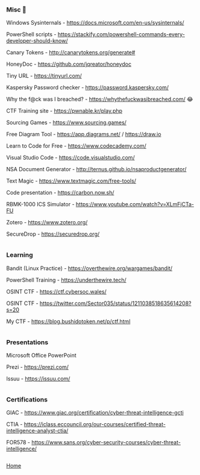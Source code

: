 ### Misc :small_blue_diamond:

Windows Sysinternals - https://docs.microsoft.com/en-us/sysinternals/

PowerShell scripts - https://stackify.com/powershell-commands-every-developer-should-know/

Canary Tokens - http://canarytokens.org/generate#

HoneyDoc - https://github.com/jqreator/honeydoc

Tiny URL - https://tinyurl.com/

Kaspersky Password checker - https://password.kaspersky.com/

Why the f@ck was I breached? - https://whythefuckwasibreached.com/ 😂

CTF Training site - https://pwnable.kr/play.php

Sourcing Games - https://www.sourcing.games/

Free Diagram Tool - https://app.diagrams.net/ / https://draw.io

Learn to Code for Free - https://www.codecademy.com/

Visual Studio Code - https://code.visualstudio.com/

NSA Document Generator - http://ternus.github.io/nsaproductgenerator/

Text Magic - https://www.textmagic.com/free-tools/

Code presentation - https://carbon.now.sh/

RBMK-1000 ICS Simulator - https://www.youtube.com/watch?v=XLmFjCTa-FU

Zotero - https://www.zotero.org/

SecureDrop - https://securedrop.org/

```

```

### Learning

Bandit (Linux Practice) - https://overthewire.org/wargames/bandit/

PowerShell Training - https://underthewire.tech/

OSINT CTF - https://ctf.cybersoc.wales/

OSINT CTF - https://twitter.com/Sector035/status/1211038518635614208?s=20

My CTF - https://blog.bushidotoken.net/p/ctf.html

```

```

### Presentations

Microsoft Office PowerPoint

Prezi - https://prezi.com/

Issuu - https://issuu.com/

```

```

### Certifications

GIAC - https://www.giac.org/certification/cyber-threat-intelligence-gcti

CTIA - https://iclass.eccouncil.org/our-courses/certified-threat-intelligence-analyst-ctia/

FOR578 - https://www.sans.org/cyber-security-courses/cyber-threat-intelligence/

```

```

[Home](https://github.com/WilliamThomas-sec/Opensource-tools/blob/master/README.md#index-%E2%84%B9%EF%B8%8F)
